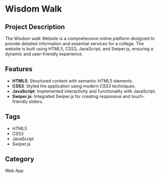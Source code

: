# Wisdom Walk

## Project Description

The Wisdom walk Website is a comprehensive online platform designed to provide detailed information and essential services for a college. The website is built using HTML5, CSS3, JavaScript, and Swiper.js, ensuring a dynamic and user-friendly experience.

## Features

- **HTML5**: Structured content with semantic HTML5 elements.
- **CSS3**: Styled the application using modern CSS3 techniques.
- **JavaScript**: Implemented interactivity and functionality with JavaScript.
- **Swiper.js**: Integrated Swiper.js for creating responsive and touch-friendly sliders.

## Tags

- HTML5
- CSS3
- JavaScript
- Swiper.js

## Category

Web App

